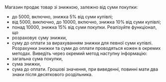 Магазин продає товар зі знижкою, залежно від суми покупки:
- до 5000, включно, знижка 5% від суми купівлі;
- від 5000, виключно, до 10000, включно, знижка 10% від суми купівлі;
- понад 10000, знижка 15% від суми покупки.
Реалізуйте функціонал, що
- розраховує суму знижки,
- суму до оплати за вирахуванням знижки для певної суми купівлі.
Розрахунки знижки та суми до оплати проводяться кожен в окремих
методах.
Виведіть через окремий метод наступну інформацію:
- загальна сума покупки,
- сума знижки,
- сума до оплати.
Грошові значення, при виведенні, повинні мати два знаки після
десяткового роздільника.
